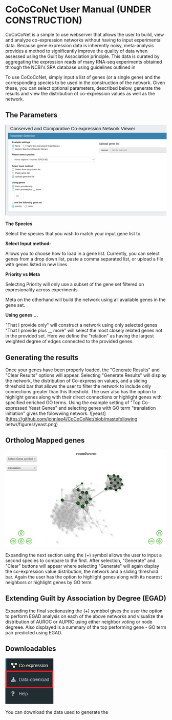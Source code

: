 # CoCoCoNet User Manual (UNDER CONSTRUCTION)

CoCoCoNet is a simple to use webserver that allows the user to build, view and analyze co-expression networks without having to input experimental data. Because gene expression data is inherently noisy, meta-analysis provides a method to significantly improve the quality of data when assessed using the Guilt by Association principle. This data is curated by aggregating the expression reads of many RNA-seq experiments obtained through the NCBI's SRA database using guidelines outlined in 

To use CoCoCoNet, simply input a list of genes (or a single gene) and the corresponding species to be used in the construction of the network. Given these, you can select optional parameters, described below, generate the results and view the distribution of co-expression values as well as the network. 



## The Parameters
![param](https://github.com/johnlee4/CoCoCoNet/blob/master/figures/main.png)

**The Species**
  
  Select the species that you wish to match your input gene list to. 

**Select Input method:**
  
  Allows you to choose how to load in a gene list. Currently, you can select genes from a drop down list, paste a comma separated list, or upload a file with genes listed in new lines. 


**Priority vs Meta**
  
  Selecting Priority will only use a subset of the gene set filtered on expresionality across experiments.
  
  Meta on the otherhand will build the network using all available genes in the gene set.
  

**Using genes ...**
  
  "That I provide only" will construct a network using only selected genes
  "That I provide plus __ more" will select the most closely related genes not in the provided set. Here we define the "relation" as having the largest weighted degree of edges connected to the provided genes.
  
  
## Generating the results

Once your genes have been properly loaded, the "Generate Results" and "Clear Results" options will appear. Selecting "Generate Results" will display the network, the distribution of Co-expression values, and a sliding threshold bar that allows the user to filter the network to include only connections greater than this threshold. The user also has the option to highlight genes along with their direct connections or highlight genes with specified enriched GO terms. Using the example setting of "Top Co-expressed Yeast Genes" and selecting genes with GO term "translation initiation" gives the folowwing network.
![yeast](https://github.com/johnlee4/CoCoCoNet/blob/mastefollowing netwr/figures/yeast.png)


## Ortholog Mapped genes
![C_elegans](https://github.com/johnlee4/CoCoCoNet/blob/master/figures/roundworm.png)

Expanding the next section using the (+) symbol allows the user to input a second species to compare to the first. After selection, "Generate" and "Clear" buttons will appear where selecting "Generate" will again display the co-expression value distribution, the network and a sliding threshold bar. Again the user has the option to highlight genes along with its nearest neighbors or highlight genes by GO term.  

## Extending Guilt by Association by Degree (EGAD)
Expanding the final sectionusing the (+) symbbol gives the user the option to perform EGAD analysis on each of the above networks and visualize the distribution of AUROC  or AUPRC using either neighbor voting or node degreee. Also displayed is a summary of the top performing gene - GO term pair predicted using EGAD. 


## Downloadables
![download](https://github.com/johnlee4/CoCoCoNet/blob/master/figures/download.png)

You can download the data used to generate the 
